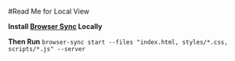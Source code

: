 #Read Me for Local View

**Install [Browser Sync](http://www.browsersync.io/docs/ "Browser Sync Documentation") Locally**


**Then Run**
`browser-sync start --files "index.html, styles/*.css, scripts/*.js" --server`